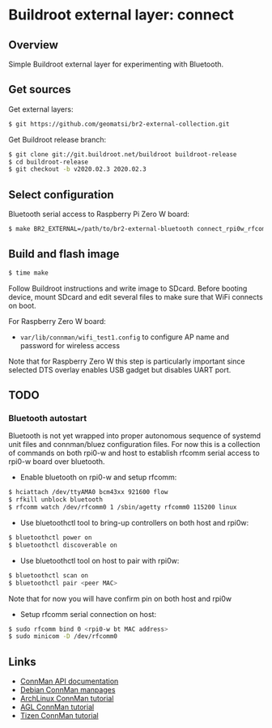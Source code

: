# Buildroot external layer: connect

## Overview

Simple Buildroot external layer for experimenting with Bluetooth.

## Get sources

Get external layers:
```bash
$ git https://github.com/geomatsi/br2-external-collection.git
```

Get Buildroot release branch:
```bash
$ git clone git://git.buildroot.net/buildroot buildroot-release
$ cd buildroot-release
$ git checkout -b v2020.02.3 2020.02.3
```

## Select configuration

Bluetooth serial access to Raspberry Pi Zero W board:
```bash
$ make BR2_EXTERNAL=/path/to/br2-external-bluetooth connect_rpi0w_rfcomm_defconfig
```

## Build and flash image

```bash
$ time make
```

Follow Buildroot instructions and write image to SDcard. Before booting device,
mount SDcard and edit several files to make sure that WiFi connects on boot.

For Raspberry Zero W board:
* `var/lib/connman/wifi_test1.config` to configure AP name and password for wireless access

Note that for Raspberry Zero W this step is particularly important since selected DTS overlay
enables USB gadget but disables UART port.

## TODO

### Bluetooth autostart

Bluetooth is not yet wrapped into proper autonomous sequence of systemd unit
files and connman/bluez configuration files. For now this is a collection
of commands on both rpi0-w and host to establish rfcomm serial access
to rpi0-w board over bluetooth.

* Enable bluetooth on rpi0-w and setup rfcomm:
```bash
$ hciattach /dev/ttyAMA0 bcm43xx 921600 flow
$ rfkill unblock bluetooth
$ rfcomm watch /dev/rfcomm0 1 /sbin/agetty rfcomm0 115200 linux
```
* Use bluetoothctl tool to bring-up controllers on both host and rpi0w:
```bash
$ bluetoothctl power on
$ bluetoothctl discoverable on
```
* Use bluetoothctl tool on host to pair with rpi0w:
```bash
$ bluetoothctl scan on
$ bluetoothctl pair <peer MAC>
```
Note that for now you will have confirm pin on both host and rpi0w
* Setup rfcomm serial connection on host:
```bash
$ sudo rfcomm bind 0 <rpi0-w bt MAC address>
$ sudo minicom -D /dev/rfcomm0
```

## Links
* [ConnMan API documentation](https://git.kernel.org/pub/scm/network/connman/connman.git/tree/doc)
* [Debian ConnMan manpages](https://manpages.debian.org/testing/connman)
* [ArchLinux ConnMan tutorial](https://wiki.archlinux.org/index.php/ConnMan)
* [AGL ConnMan tutorial](https://wiki.automotivelinux.org/connman)
* [Tizen ConnMan tutorial](https://wiki.tizen.org/IVI/ConnMan_Tips_&_Tricks)
